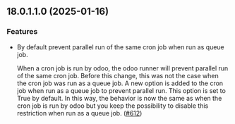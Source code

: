 ## 18.0.1.1.0 (2025-01-16)

### Features

- By default prevent parallel run of the same cron job when run as queue job.

  When a cron job is run by odoo, the odoo runner will prevent parallel run
  of the same cron job. Before this change, this was not the case when the
  cron job was run as a queue job. A new option is added to the cron job when
  run as a queue job to prevent parallel run. This option is set to True by
  default. In this way, the behavior is now the same as when the cron job is run
  by odoo but you keep the possibility to disable this restriction when run as
  a queue job. ([#612](https://github.com/OCA/queue/issues/612))
